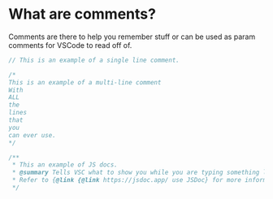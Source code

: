 # What are comments?

Comments are there to help you remember stuff or can be used as param comments for VSCode to read off of.

```js
// This is an example of a single line comment.

/*
This is an example of a multi-line comment
With
ALL
the
lines
that
you
can ever use.
*/

/**
 * This an example of JS docs.
 * @summary Tells VSC what to show you while you are typing something like a function
 * Refer to {@link {@link https://jsdoc.app/ use JSDoc} for more information.
 */

```